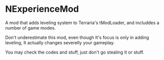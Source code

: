 # NExperienceMod
A mod that adds leveling system to Terraria's tModLoader, and includdes a number of game modes.

Don't underestimate this mod, even though It's focus is only in adding leveling, It actually changes severelly your gameplay.

You may check the codes and stuff, just don't go stealing It or stuff.
